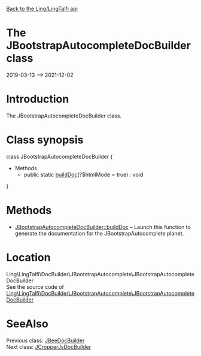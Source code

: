 [Back to the Ling/LingTalfi api](https://github.com/lingtalfi/LingTalfi/blob/master/doc/api/Ling/LingTalfi.md)



The JBootstrapAutocompleteDocBuilder class
================
2019-03-13 --> 2021-12-02






Introduction
============

The JBootstrapAutocompleteDocBuilder class.



Class synopsis
==============


class <span class="pl-k">JBootstrapAutocompleteDocBuilder</span>  {

- Methods
    - public static [buildDoc](https://github.com/lingtalfi/LingTalfi/blob/master/doc/api/Ling/LingTalfi/DocBuilder/JBootstrapAutocomplete/JBootstrapAutocompleteDocBuilder/buildDoc.md)(?$htmlMode = true) : void

}






Methods
==============

- [JBootstrapAutocompleteDocBuilder::buildDoc](https://github.com/lingtalfi/LingTalfi/blob/master/doc/api/Ling/LingTalfi/DocBuilder/JBootstrapAutocomplete/JBootstrapAutocompleteDocBuilder/buildDoc.md) &ndash; Launch this function to generate the documentation for the JBootstrapAutocomplete planet.





Location
=============
Ling\LingTalfi\DocBuilder\JBootstrapAutocomplete\JBootstrapAutocompleteDocBuilder<br>
See the source code of [Ling\LingTalfi\DocBuilder\JBootstrapAutocomplete\JBootstrapAutocompleteDocBuilder](https://github.com/lingtalfi/LingTalfi/blob/master/DocBuilder/JBootstrapAutocomplete/JBootstrapAutocompleteDocBuilder.php)



SeeAlso
==============
Previous class: [JBeeDocBuilder](https://github.com/lingtalfi/LingTalfi/blob/master/doc/api/Ling/LingTalfi/DocBuilder/JBee/JBeeDocBuilder.md)<br>Next class: [JCropperJsDocBuilder](https://github.com/lingtalfi/LingTalfi/blob/master/doc/api/Ling/LingTalfi/DocBuilder/JCropperJs/JCropperJsDocBuilder.md)<br>

